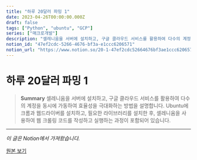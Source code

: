 ```yaml
---
title: "하루 20달러 파밍 1"
date: 2023-04-26T00:00:00.000Z
draft: false
tags: ["Python", "ubuntu", "GCP"]
series: ["매크로개발"]
description: "셀레니움을 서버에 설치하고, 구글 클라우드 서비스를 활용하여 다수의 계정을 동시에 가동하여 효율성을 극대화하는 방법을 설명합니다. Ubuntu에 크롬과 웹드라이버를 설치하고, 필요한 라이브러리를 설치한 후, 셀레니움을 사용하여 웹 크롤링 코드를 작성하고 실행하는 과정이 포함되어 있습니다."
notion_id: "47ef2cdc-5266-4676-bf3a-e1ccc6206571"
notion_url: "https://www.notion.so/20-1-47ef2cdc52664676bf3ae1ccc6206571"
---
```


# 하루 20달러 파밍 1

> **Summary**
> 셀레니움을 서버에 설치하고, 구글 클라우드 서비스를 활용하여 다수의 계정을 동시에 가동하여 효율성을 극대화하는 방법을 설명합니다. Ubuntu에 크롬과 웹드라이버를 설치하고, 필요한 라이브러리를 설치한 후, 셀레니움을 사용하여 웹 크롤링 코드를 작성하고 실행하는 과정이 포함되어 있습니다.

---

*이 글은 Notion에서 가져왔습니다.*

[원본 보기](https://www.notion.so/20-1-47ef2cdc52664676bf3ae1ccc6206571)
